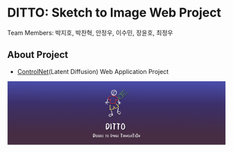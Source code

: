 # DITTO: Sketch to Image Web Project

Team Members: 박지호, 박찬혁, 안정우, 이수민, 장윤호, 최정우

## About Project

- [ControlNet](https://github.com/lllyasviel/ControlNet)(Latent Diffusion) Web Application Project




<img src="https://github.com/devch1013/YAICON-Ditto/blob/main/imgs/DITTO.png">
